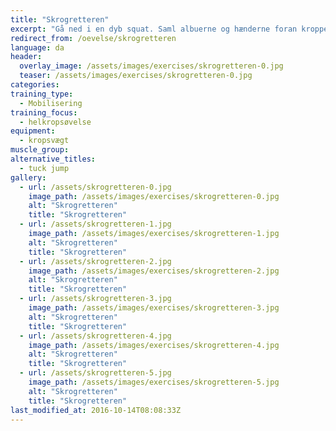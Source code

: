 ```yaml
---
title: "Skrogretteren"
excerpt: "Gå ned i en dyb squat. Saml albuerne og hænderne foran kroppen. Når du rejser dig op lader du armene søge opad, mens du holder albuerne så tæt sammen som muligt og slutter med en stor cirkel med armene."
redirect_from: /oevelse/skrogretteren
language: da
header:
  overlay_image: /assets/images/exercises/skrogretteren-0.jpg
  teaser: /assets/images/exercises/skrogretteren-0.jpg
categories:
training_type: 
  - Mobilisering
training_focus: 
  - helkropsøvelse
equipment:
  - kropsvægt
muscle_group:
alternative_titles:
  - tuck jump
gallery:
  - url: /assets/skrogretteren-0.jpg
    image_path: /assets/images/exercises/skrogretteren-0.jpg
    alt: "Skrogretteren"
    title: "Skrogretteren"
  - url: /assets/skrogretteren-1.jpg
    image_path: /assets/images/exercises/skrogretteren-1.jpg
    alt: "Skrogretteren"
    title: "Skrogretteren"
  - url: /assets/skrogretteren-2.jpg
    image_path: /assets/images/exercises/skrogretteren-2.jpg
    alt: "Skrogretteren"
    title: "Skrogretteren"
  - url: /assets/skrogretteren-3.jpg
    image_path: /assets/images/exercises/skrogretteren-3.jpg
    alt: "Skrogretteren"
    title: "Skrogretteren"
  - url: /assets/skrogretteren-4.jpg
    image_path: /assets/images/exercises/skrogretteren-4.jpg
    alt: "Skrogretteren"
    title: "Skrogretteren"
  - url: /assets/skrogretteren-5.jpg
    image_path: /assets/images/exercises/skrogretteren-5.jpg
    alt: "Skrogretteren"
    title: "Skrogretteren"
last_modified_at: 2016-10-14T08:08:33Z
---
```



